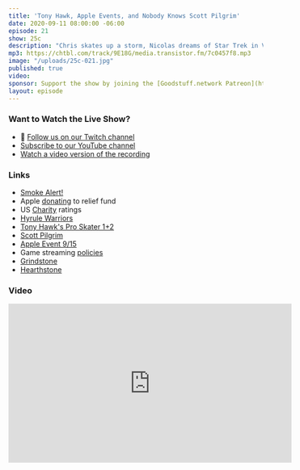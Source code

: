 ```yaml
---
title: 'Tony Hawk, Apple Events, and Nobody Knows Scott Pilgrim'
date: 2020-09-11 08:00:00 -06:00
episode: 21
show: 25c
description: "Chris skates up a storm, Nicolas dreams of Star Trek in VR, and we preview what might be coming from next week's Apple event."
mp3: https://chtbl.com/track/9E18G/media.transistor.fm/7c0457f8.mp3
image: "/uploads/25c-021.jpg"
published: true
video:
sponsor: Support the show by joining the [Goodstuff.network Patreon](https://www.patreon.com/goodstuff)
layout: episode
---
```


### Want to Watch the Live Show?

* 💙 [Follow us on our Twitch channel](https://goodstuff.network/twitch/)
* [Subscribe to our YouTube channel](https://www.youtube.com/user/goodstuffdotfm?sub_confirmation=1)
* [Watch a video version of the recording](https://youtu.be/elJGXK_2jys)



### Links

- [Smoke Alert!](https://wasmoke.blogspot.com/2020/09/smoke-alert.html?m=1)
- Apple [donating](https://appleinsider.com/articles/20/08/19/apple-to-support-california-wildfire-relief-efforts) to relief fund
- US [Charity](https://www.charitynavigator.org/index.cfm?bay=content.view&cpid=7574) ratings
- [Hyrule Warriors](https://www.zelda.com/hyrule-warriors/)
- [Tony Hawk's Pro Skater 1+2](https://www.tonyhawkthegame.com/)
- [Scott Pilgrim](https://twitter.com/NintendoAmerica/status/1304147844430004224)
- [Apple Event 9/15](https://www.apple.com/apple-events/)
- Game streaming [policies](https://www.macstories.net/news/apple-updates-multiple-app-review-guidelines-addressing-game-streaming-services-in-app-purchases-advertising-and-more/)
- [Grindstone](https://apps.apple.com/us/app/grindstone/id1357426636)
- [Hearthstone](https://playhearthstone.com/en-us/)

### Video

<iframe width="560" height="315" src="https://www.youtube.com/embed/elJGXK_2jys" frameborder="0" allow="accelerometer; autoplay; encrypted-media; gyroscope; picture-in-picture" allowfullscreen></iframe>